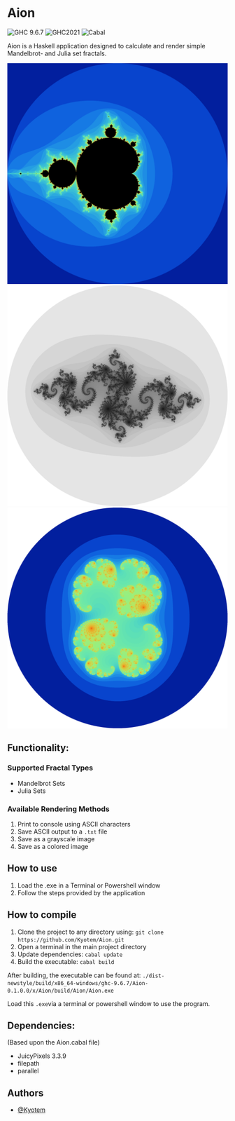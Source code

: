 # Aion
![GHC 9.6.7](https://img.shields.io/badge/GHC-9.6.7-5e5086)
![GHC2021](https://img.shields.io/badge/GHC-2021-5e5086)
![Cabal](https://img.shields.io/badge/Cabal-3.12.1.0-6a6bd7)

Aion is a Haskell application designed to calculate and render simple Mandelbrot- and Julia set fractals.

![Mandelbrot Set Example](examples/0[-2;2][-2;2]1000.png)
![Julia Set Example](examples/1[-2;2][-2;2]1000[-0.8;0.156].png)
![Julia Set Example](examples/1[-2;2][-2;2]1000[0.285;0.01].png)

## Functionality:

### Supported Fractal Types
- Mandelbrot Sets
- Julia Sets

### Available Rendering Methods
1. Print to console using ASCII characters
2. Save ASCII output to a `.txt` file
3. Save as a grayscale image
4. Save as a colored image

## How to use
1. Load the .exe in a Terminal or Powershell window
2. Follow the steps provided by the application

## How to compile

1. Clone the project to any directory using: `git clone https://github.com/Kyotem/Aion.git`
2. Open a terminal in the main project directory
3. Update dependencies: `cabal update`
4. Build the executable: `cabal build`

After building, the executable can be found at: `./dist-newstyle/build/x86_64-windows/ghc-9.6.7/Aion-0.1.0.0/x/Aion/build/Aion/Aion.exe`

Load this `.exe`via a terminal or powershell window to use the program.

## Dependencies:
(Based upon the Aion.cabal file)
- JuicyPixels 3.3.9
- filepath
- parallel

## Authors

- [@Kyotem](https://github.com/Kyotem/)

